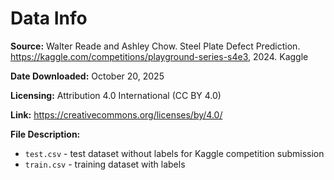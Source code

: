 # Data Info

**Source:** Walter Reade and Ashley Chow. Steel Plate Defect Prediction. https://kaggle.com/competitions/playground-series-s4e3, 2024. Kaggle

**Date Downloaded:** October 20, 2025

**Licensing:** Attribution 4.0 International (CC BY 4.0)

**Link:** https://creativecommons.org/licenses/by/4.0/

**File Description:**
- `test.csv` - test dataset without labels for Kaggle competition submission
- `train.csv` - training dataset with labels
